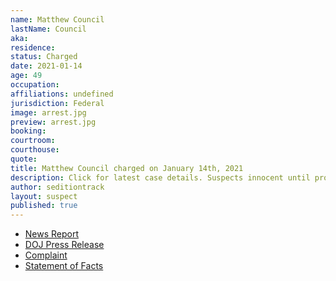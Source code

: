 ```yaml
---
name: Matthew Council
lastName: Council
aka: 
residence: 
status: Charged
date: 2021-01-14
age: 49
occupation: 
affiliations: undefined
jurisdiction: Federal
image: arrest.jpg
preview: arrest.jpg
booking: 
courtroom: 
courthouse: 
quote: 
title: Matthew Council charged on January 14th, 2021
description: Click for latest case details. Suspects innocent until proven guilty.
author: seditiontrack
layout: suspect
published: true
---
```

- [News Report](http://www.innercitypress.com/ddc1insurrectionbluescouncili012121.html)
- [DOJ Press Release](https://www.justice.gov/opa/pr/thirteen-charged-federal-court-following-riot-united-states-capitol)
- [Complaint](https://www.justice.gov/opa/press-release/file/1351706/download)
- [Statement of Facts](https://www.justice.gov/opa/press-release/file/1351711/download)
